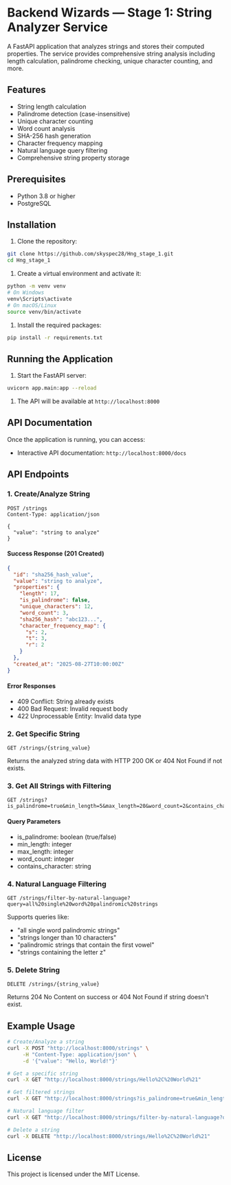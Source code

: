 # Backend Wizards — Stage 1: String Analyzer Service

A FastAPI application that analyzes strings and stores their computed properties. The service provides comprehensive string analysis including length calculation, palindrome checking, unique character counting, and more.

## Features

- String length calculation
- Palindrome detection (case-insensitive)
- Unique character counting
- Word count analysis
- SHA-256 hash generation
- Character frequency mapping
- Natural language query filtering
- Comprehensive string property storage

## Prerequisites

- Python 3.8 or higher
- PostgreSQL

## Installation

1. Clone the repository:

```bash
git clone https://github.com/skyspec28/Hng_stage_1.git
cd Hng_stage_1
```

1. Create a virtual environment and activate it:

```bash
python -m venv venv
# On Windows
venv\Scripts\activate
# On macOS/Linux
source venv/bin/activate
```

1. Install the required packages:

```bash
pip install -r requirements.txt
```

## Running the Application

1. Start the FastAPI server:

```bash
uvicorn app.main:app --reload
```

1. The API will be available at `http://localhost:8000`

## API Documentation

Once the application is running, you can access:

- Interactive API documentation: `http://localhost:8000/docs`

## API Endpoints

### 1. Create/Analyze String

```http
POST /strings
Content-Type: application/json

{
  "value": "string to analyze"
}
```

#### Success Response (201 Created)

```json
{
  "id": "sha256_hash_value",
  "value": "string to analyze",
  "properties": {
    "length": 17,
    "is_palindrome": false,
    "unique_characters": 12,
    "word_count": 3,
    "sha256_hash": "abc123...",
    "character_frequency_map": {
      "s": 2,
      "t": 3,
      "r": 2
    }
  },
  "created_at": "2025-08-27T10:00:00Z"
}
```

#### Error Responses

- 409 Conflict: String already exists
- 400 Bad Request: Invalid request body
- 422 Unprocessable Entity: Invalid data type

### 2. Get Specific String

```http
GET /strings/{string_value}
```

Returns the analyzed string data with HTTP 200 OK or 404 Not Found if not exists.

### 3. Get All Strings with Filtering

```http
GET /strings?is_palindrome=true&min_length=5&max_length=20&word_count=2&contains_character=a
```

#### Query Parameters

- is_palindrome: boolean (true/false)
- min_length: integer
- max_length: integer
- word_count: integer
- contains_character: string

### 4. Natural Language Filtering

```http
GET /strings/filter-by-natural-language?query=all%20single%20word%20palindromic%20strings
```

Supports queries like:

- "all single word palindromic strings"
- "strings longer than 10 characters"
- "palindromic strings that contain the first vowel"
- "strings containing the letter z"

### 5. Delete String

```http
DELETE /strings/{string_value}
```

Returns 204 No Content on success or 404 Not Found if string doesn't exist.

## Example Usage

```bash
# Create/Analyze a string
curl -X POST "http://localhost:8000/strings" \
     -H "Content-Type: application/json" \
     -d '{"value": "Hello, World!"}'

# Get a specific string
curl -X GET "http://localhost:8000/strings/Hello%2C%20World%21"

# Get filtered strings
curl -X GET "http://localhost:8000/strings?is_palindrome=true&min_length=5"

# Natural language filter
curl -X GET "http://localhost:8000/strings/filter-by-natural-language?query=all%20palindromic%20strings"

# Delete a string
curl -X DELETE "http://localhost:8000/strings/Hello%2C%20World%21"
```

## License

This project is licensed under the MIT License.
